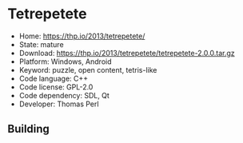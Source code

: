 # Tetrepetete

- Home: https://thp.io/2013/tetrepetete/
- State: mature
- Download: https://thp.io/2013/tetrepetete/tetrepetete-2.0.0.tar.gz
- Platform: Windows, Android
- Keyword: puzzle, open content, tetris-like
- Code language: C++
- Code license: GPL-2.0
- Code dependency: SDL, Qt
- Developer: Thomas Perl

## Building
